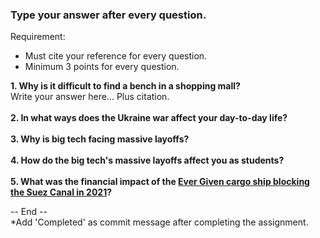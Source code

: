### Type your answer after every question. 
Requirement:
- Must cite your reference for every question.
- Minimum 3 points for every question.

**1. Why is it difficult to find a bench in a shopping mall? <br>**
Write your answer here... Plus citation. <br><br>
**2. In what ways does the Ukraine war affect your day-to-day life?<br>**
<br>
**3. Why is big tech facing massive layoffs?<br>**
<br>
**4. How do the big tech's massive layoffs affect you as students?<br>**
<br>
**5. What was the financial impact of the [Ever Given cargo ship blocking the Suez Canal in 2021](https://en.wikipedia.org/wiki/2021_Suez_Canal_obstruction)?**

-- End -- <br>
*Add 'Completed' as commit message after completing the assignment.
